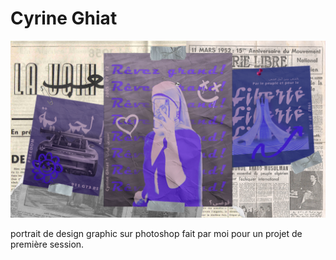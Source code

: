 # Cyrine Ghiat

![photo](photo_référence/portrait_02.png)

portrait de design graphic sur photoshop fait par moi pour un projet de première session.
